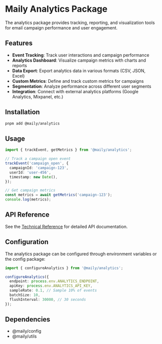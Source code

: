 # Maily Analytics Package

The analytics package provides tracking, reporting, and visualization tools for email campaign performance and user engagement.

## Features

- **Event Tracking**: Track user interactions and campaign performance
- **Analytics Dashboard**: Visualize campaign metrics with charts and reports
- **Data Export**: Export analytics data in various formats (CSV, JSON, Excel)
- **Custom Metrics**: Define and track custom metrics for campaigns
- **Segmentation**: Analyze performance across different user segments
- **Integration**: Connect with external analytics platforms (Google Analytics, Mixpanel, etc.)

## Installation

```bash
pnpm add @maily/analytics
```

## Usage

```typescript
import { trackEvent, getMetrics } from '@maily/analytics';

// Track a campaign open event
trackEvent('campaign_open', {
  campaignId: 'campaign-123',
  userId: 'user-456',
  timestamp: new Date(),
});

// Get campaign metrics
const metrics = await getMetrics('campaign-123');
console.log(metrics);
```

## API Reference

See the [Technical Reference](../../docs/technical-reference.md) for detailed API documentation.

## Configuration

The analytics package can be configured through environment variables or the config package:

```typescript
import { configureAnalytics } from '@maily/analytics';

configureAnalytics({
  endpoint: process.env.ANALYTICS_ENDPOINT,
  apiKey: process.env.ANALYTICS_API_KEY,
  sampleRate: 0.1, // Sample 10% of events
  batchSize: 10,
  flushInterval: 30000, // 30 seconds
});
```

## Dependencies

- @maily/config
- @maily/utils
